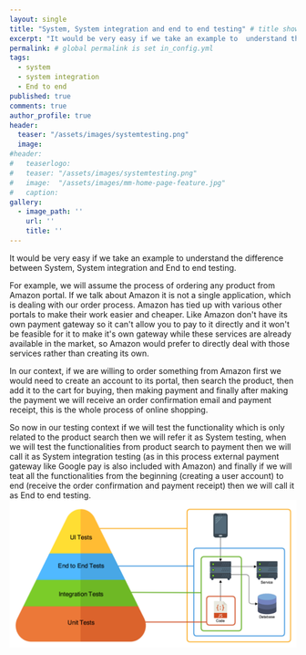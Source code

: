 ```yaml
---
layout: single
title: "System, System integration and end to end testing" # title shown in home page
excerpt: "It would be very easy if we take an example to  understand the difference between System, System integration and End to end testing..."
permalink: # global permalink is set in_config.yml
tags:
  - system
  - system integration
  - End to end
published: true
comments: true
author_profile: true
header:
  teaser: "/assets/images/systemtesting.png"
  image:  
#header:
#	teaserlogo:
# 	teaser: "/assets/images/systemtesting.png"
# 	image: 	"/assets/images/mm-home-page-feature.jpg"
#  	caption:
gallery:
  - image_path: ''
    url: ''
    title: ''
---
```


It would be very easy if we take an example to  understand the difference between System, System integration and End to end testing.

For example, we will assume the process of ordering any product from Amazon portal. If we talk about Amazon it is not a single application, which is dealing with our order process. Amazon has tied up with various other portals to make their work easier and cheaper. Like Amazon don't have its own payment gateway so it can't allow you to pay to it directly and it won't be feasible for it to make it's own gateway while these services are already available in the market, so Amazon would prefer to directly deal with those services rather than creating its own.

In our context, if we are willing to order something from Amazon first we would need to create an account to its portal, then search the product, then add it to the cart for buying, then making payment and finally after making the payment we will receive an order confirmation email and payment receipt, this is the whole process of online shopping. 

So now in our testing context if we will test the functionality which is only related to the product search then we will refer it as System testing, when we will test the functionalities from product search to payment then we will call it as System integration testing (as in this process external payment gateway like Google pay is also included with Amazon) and finally if we will teat all the functionalities from the beginning (creating a user account) to end (receive the order confirmation and payment receipt) then we will call it as End to end testing.
![SystemTesting](/assets/images/systemtesting.png)


